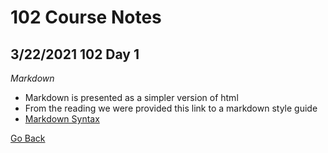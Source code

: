 # 102 Course Notes

## 3/22/2021 102 Day 1

*Markdown*

- Markdown is presented as a simpler version of html
- From the reading we were provided this link to a markdown style guide
-  [Markdown Syntax](https://help.github.com/en/articles/basic-writing-and-formatting-syntax)

[Go Back](README.md)